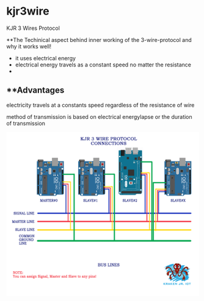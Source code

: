# kjr3wire

 KJR 3 Wires Protocol 
 
 **The Techinical aspect behind inner working of the 3-wire-protocol and why it works well!
 - it uses electrical energy
 - electrical energy travels as a constant speed no matter the resistance
 - 
 
 **Advantages
 -
 
 electricity travels at a constants speed regardless of the resistance of wire
 
 method of transmission is based on electrical energylapse or the duration of transmission
 
 <img src="https://github.com/krakenjriot/KJR_3-Wire_Protocol/blob/master/sample_layout_connections.png" width=800 />  
 
 

